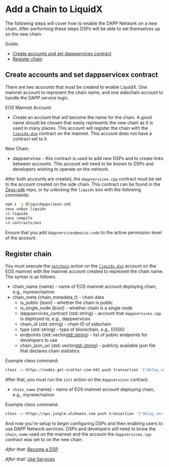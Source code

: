 Add a Chain to LiquidX
==========

The following steps will cover how to enable the DAPP Network on a new chain.  After performing these steps DSPs will be able to set themselves up on the new chain.

Guide:

- [Create accounts and set dappservicex contract](#create-accounts-and-set-dappservicex-contract)
- [Register chain](#register-chain)

## Create accounts and set dappservicex contract

There are two accounts that must be created to enable LiquidX.  One mainnet account to represent the chain name, and one sidechain account to handle the DAPP service logic.

EOS Mainnet Account:

- Create an account that will become the name for the chain.  A good name should be chosen that easily represents the new chain as it is used in many places.  This account will register the chain with the [`liquidx.dsp`](https://bloks.io/account/liquidx.dsp) contract on the mainnet.  This account does not have a contract set to it.

New Chain:

- dappservicex - this contract is used to add new DSPs and to create links between accounts.  This account will need to be known to DSPs and developers wishing to operate on the network.

After both accounts are created, the `dappservicex.cpp` contract must be set to the account created on the side chain.  This contract can be found in the [Zeus-sdk](https://github.com/liquidapps-io/zeus-sdk/blob/master/boxes/groups/dapp-network/liquidx/contracts/eos/dappservicex/dappservicex.cpp) repo, or by unboxing the `liquidx` box with the following commands:

```bash
npm i -g @liquidapps/zeus-cmd
zeus unbox liquidx
cd liquidx
zeus compile
cd contracts/eos
```

Ensure that you add `dappservicex@eosio.code` to the active permission level of the account.

## Register chain

You must execute the [`setchain`](https://bloks.io/account/liquidx.dsp?loadContract=true&tab=Tables&account=liquidx.dsp&scope=liquidx.dsp&limit=100&action=setchain) action on the [`liquidx.dsp`](https://bloks.io/account/liquidx.dsp) account on the EOS mainnet with the mainnet account created to represent the chain name.  The syntax is as follows:

- chain_name {name} - name of EOS mainnet account deploying chain, e.g., mynewchainnn
- chain_meta {chain_metadata_t} - chain data
    - is_public {bool} - whether the chain is public
    - is_single_node {bool} - whether chain is a single node
    - dappservices_contract {std::string} - account that `dappservicex.cpp` is deployed to, e.g., dappservicex
    - chain_id {std::string} - chain ID of sidechain
    - type {std::string} - type of blockchain, e.g., EOSIO
    - endpoints {std::vector<std::string>} - list of public endpoints for developers to use
    - chain_json_uri {std::vector<std::string>} - publicly available json file that declares chain statistics

Example cleos command:

```bash
cleos -u https://nodes.get-scatter.com:443 push transaction '{"delay_sec":0,"max_cpu_usage_ms":0,"actions":[{"account":"mynewchainnn","name":"setchain","data":{"chain_name":"mynewchainnn","chain_meta":{"is_public":true,"is_single_node":false,"dappservices_contract":"dappservicex","chain_id":"e70aaab8997e1dfce58fbfac80cbbb8fecec7b99cf982a9444273cbc64c41473","type":"EOSIO","endpoints":[],"p2p_seeds":[],"chain_json_uri":""}},"authorization":[{"actor":"mynewchainnn","permission":"active"}]}]}'
```

After that, you must run the `init` action on the `dappservicex` contract.

- `chain_name` {name} - name of EOS mainnet account deploying chain, e.g., mynewchainnn

Example cleos command:

```bash
cleos -u https://api.jungle.alohaeos.com push transaction '{"delay_sec":0,"max_cpu_usage_ms":0,"actions":[{"account":"dappservicex","name":"init","data":{"chain_name":"liquidjungle"},"authorization":[{"actor":"dappservicex","permission":"active"}]}]}'
```

And now you're setup to begin configuring DSPs and then enabling users to use DAPP Network services.  DSPs and developers will need to know the `chain_name` used on the mainnet and the account the `dappservicex.cpp` contract was set to on the new chain.

*After that*: [Become a DSP](become-a-dsp)

*After that*: [Use Services](use-services)